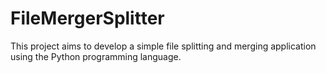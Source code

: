 # FileMergerSplitter
 This project aims to develop a simple file splitting and merging application using the Python programming language.
